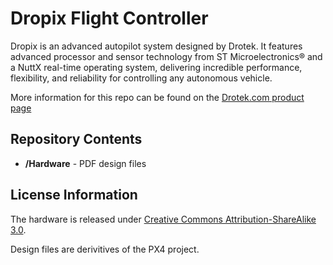 Dropix Flight Controller
==================================================


Dropix is an advanced autopilot system designed by Drotek. It features advanced processor and sensor technology from ST Microelectronics® and a NuttX real-time operating system, delivering incredible performance, flexibility, and reliability for controlling any autonomous vehicle.

More information for this repo can be found on the [Drotek.com product page](http://www.drotek.com/shop/en/home/494-dropix-flight-controller.html)



Repository Contents
-------------------
* **/Hardware** - PDF design files

License Information
-------------------
The hardware is released under [Creative Commons Attribution-ShareAlike 3.0](https://creativecommons.org/licenses/by-sa/3.0/).

Design files are derivitives of the PX4 project.


